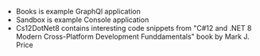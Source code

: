 - Books is example GraphQl application
- Sandbox is example Console application
- Cs12DotNet8 contains interesting code snippets from "C#12 and .NET 8 Modern Cross-Platform Development Funddamentals" book by Mark J. Price
